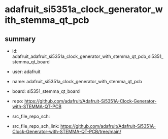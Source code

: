 # adafruit_si5351a_clock_generator_with_stemma_qt_pcb
 
## summary 
* id: adafruit_adafruit_si5351a_clock_generator_with_stemma_qt_pcb_si5351_stemma_qt_board
* user: adafruit
* name: adafruit_si5351a_clock_generator_with_stemma_qt_pcb
* board: si5351_stemma_qt_board
* repo: https://github.com/adafruit/Adafruit-Si5351A-Clock-Generator-with-STEMMA-QT-PCB



* src_file_repo_sch: 
* src_file_repo_sch_link: https://github.com/adafruit/Adafruit-Si5351A-Clock-Generator-with-STEMMA-QT-PCB/tree/main/




